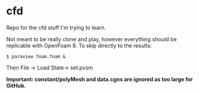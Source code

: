 # cfd

Repo for the cfd stuff I'm trying to learn.

Not meant to be really clone and play, however everything should be replicable with OpenFoam 8.
To skip directly to the results:

```console
$ paraview foam.foam &
```
Then File -> Load State-> set.pvsm 

**Important: constant/polyMesh and data.cgns are ignored as too large for GitHub.**
